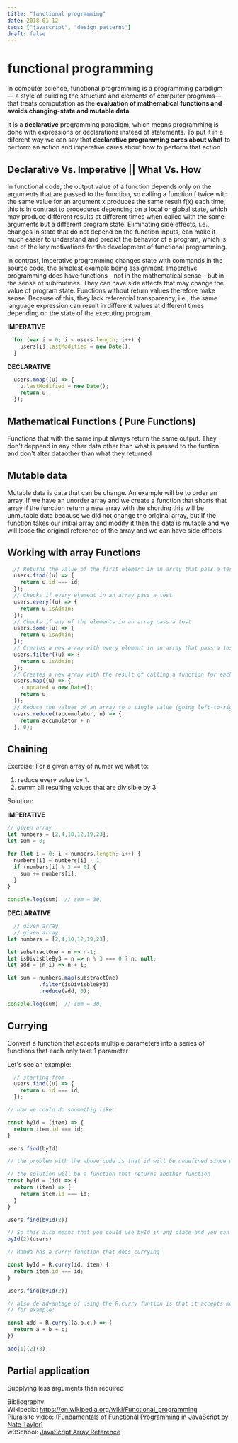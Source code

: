 ```yaml
---
title: "functional programming"
date: 2018-01-12
tags: ["javascript", "design patterns"]
draft: false
---
```


# functional programming
In computer science, functional programming is a programming paradigm — a style of building the structure and elements of computer programs— that treats computation as the <b>evaluation of mathematical functions and avoids changing-state and mutable data</b>.

 It is a <b>declarative</b> programming paradigm, which means programming is done with expressions or declarations instead of statements. To put it in a diferent way we can say that
 <b>declarative programming cares about what</b> to perform an action and imperative cares about how to perform that action

## Declarative Vs. Imperative ||  What Vs. How

 In functional code, the output value of a function depends only on the arguments that are passed to the function, so calling a function f twice with the same value for an argument x produces the same result f(x) each time; this is in contrast to procedures depending on a local or global state, which may produce different results at different times when called with the same arguments but a different program state. Eliminating side effects, i.e., changes in state that do not depend on the function inputs, can make it much easier to understand and predict the behavior of a program, which is one of the key motivations for the development of functional programming.

In contrast, imperative programming changes state with commands in the source code, the simplest example being assignment. Imperative programming does have functions—not in the mathematical sense—but in the sense of subroutines. They can have side effects that may change the value of program state. Functions without return values therefore make sense. Because of this, they lack referential transparency, i.e., the same language expression can result in different values at different times depending on the state of the executing program.

<b>IMPERATIVE </b>
```javascript
  for (var i = 0; i < users.length; i++) {
    users[i].lastModified = new Date();
  }
```

<b>DECLARATIVE</b>
```javascript
  users.mnap((u) => {
    u.lastModified = new Date();
    return u;
  });
```

## Mathematical Functions ( Pure Functions)

Functions that with the same input always return the same output. They don't deppend in any other data other than what is passed to the funtion and don't alter dataother than what they  returned

## Mutable data
Mutable data is data that can be change.
An example will be to order an array. If we have an unorder array and we create a function that shorts that array if the function return a new array with the shorting this will be unmutable data because we did not change the original array, but if the function takes our initial array and modify it then the data is mutable and we will loose the original reference of the array and we can have side effects



## Working with array Functions
```javascript
  // Returns the value of the first element in an array that pass a test
  users.find((u) => {
    return u.id === id;
  });
  // Checks if every element in an array pass a test
  users.every((u) => {
    return u.isAdmin;
  });
  // Checks if any of the elements in an array pass a test
  users.some((u) => {
    return u.isAdmin;
  });
  // Creates a new array with every element in an array that pass a test
  users.filter((u) => {
    return u.isAdmin;
  });
  // Creates a new array with the result of calling a function for each array element
  users.map((u) => {
    u.updated = new Date();
    return u;
  });
  // Reduce the values of an array to a single value (going left-to-right)
  users.reduce((accumulator, n) => {
    return accumulator + n
  }, 0);
```

## Chaining

Exercise: For a given array of numer we what to:
 1) reduce every value by 1.
 2) summ all resulting  values that are divisible by 3

 Solution:

 <b>IMPERATIVE</b>
```javascript
// given array
let numbers = [2,4,10,12,19,23];
let sum = 0;

for (let i = 0; i < numbers.length; i++) {
  numbers[i] = numbers[i] - 1;
  if (numbers[i] % 3 == 0) {
    sum += numbers[i];
  }
}

console.log(sum)  // sum = 30;
```

<b>DECLARATIVE</b>
```javascript
  // given array
  // given array
let numbers = [2,4,10,12,19,23];

let substractOne = n => n-1;
let isDivisbleBy3 = n => n % 3 === 0 ? n: null;
let add = (n,i) => n + i;

let sum = numbers.map(substractOne)
          .filter(isDivisbleBy3)
          .reduce(add, 0);

console.log(sum)  // sum = 30;

```


## Currying
Convert a function that accepts multiple parameters into a series of functions that each  only take  1 parameter  

Let's see an example: <br>
```javascript
  // starting from
  users.find((u) => {
    return u.id === id;
  });

// now we could do soomethig like:

const byId = (item) => {
  return item.id === id;
}

users.find(byId)

// the problem with the above code is that id will be undefined since we need 2 params and we are passing only one

// the solution will be a function that returns another function
const byId = (id) => {
  return (item) => {
    return item.id === id;
  }
}

users.find(byId(2))

// So this also means that you could use byId in any place and you can call it like:
byId(2)(users)

// Ramda has a curry function that does currying

const byId = R.curry(id, item) {
  return item.id === id;
}

users.find(byId(2))

// also de advantage of using the R.curry funtion is that it accepts more than 2 parameters
// for example:

const add = R.curry((a,b,c,) => {
  return a + b + c;
})

add(1)(2)(3);


```


## Partial application

Supplying less arguments than required





Bibliography:<br>
Wikipedia: https://en.wikipedia.org/wiki/Functional_programming <br>
Pluralsite video:  [(Fundamentals of Functional Programming in JavaScript by Nate Taylor)](https://app.pluralsight.com/library/courses/javascript-functional-programming-fundamentals/exercise-files)<br>
w3School: [JavaScript Array Reference](https://www.w3schools.com/jsref/jsref_obj_array.asp)
